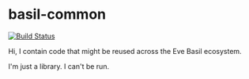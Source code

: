 basil-common
============

[![Build Status](https://travis-ci.org/eve-basil/common.svg?branch=master)](https://travis-ci.org/eve-basil/common)

Hi, I contain code that might be reused across the Eve Basil ecosystem.

I'm just a library. I can't be run.